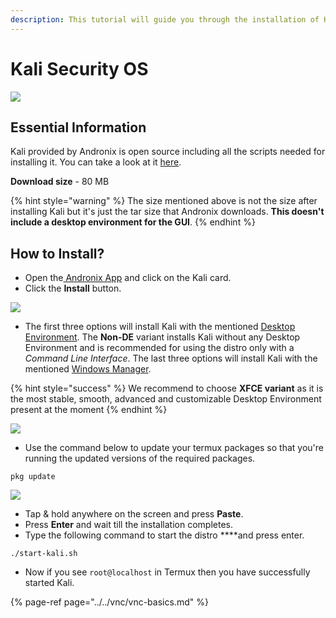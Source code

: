 ```yaml
---
description: This tutorial will guide you through the installation of Kali Security OS
---
```


# Kali Security OS

![](../../.gitbook/assets/kali_banner.png)

## Essential Information

Kali provided by Andronix is open source including all the scripts needed for installing it. You can take a look at it [here](https://github.com/AndronixApp/AndronixOrigin).

**Download size** - 80 MB

{% hint style="warning" %}
The size mentioned above is not the size after installing Kali but it's just the tar size that Andronix downloads. **This doesn't include a desktop environment for the GUI**.
{% endhint %}

## How to Install?

* Open the[ Andronix App](https://andronix.app/) and click on the Kali card.
* Click the **Install** button.

![](../../.gitbook/assets/kali.png)

* The first three options will install Kali with the mentioned [Desktop Environment](https://en.wikipedia.org/wiki/Desktop_environment). The **Non-DE** variant installs Kali without any Desktop Environment and is recommended for using the distro only with a _Command Line Interface_. The last three options will install Kali with the mentioned [Windows Manager](https://en.m.wikipedia.org/wiki/Window_manager).


{% hint style="success" %}
We recommend to choose **XFCE variant** as it is the most stable, smooth, advanced and customizable Desktop Environment present at the moment
{% endhint %}

![](../../.gitbook/assets/kali_install_sheet.png)

* Use the command below to update your termux packages so that you're running the updated versions of the required packages.

```text
pkg update
```

![](../../.gitbook/assets/termux-1.png)

* Tap & hold anywhere on the screen and press **Paste**.
* Press **Enter** and wait till the installation completes. 
* Type the following command to start the distro ****and press enter.

```text
./start-kali.sh
```

* Now if you see `root@localhost` in Termux then you have successfully started Kali.

{% page-ref page="../../vnc/vnc-basics.md" %}

